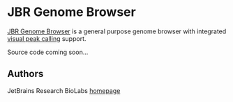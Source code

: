 JBR Genome Browser
==================
[JBR Genome Browser](http://artyomovlab.wustl.edu/aging/jbr.html) is a general purpose genome browser with integrated [visual peak calling](http://artyomovlab.wustl.edu/aging/tools.html) support.

Source code coming soon...

Authors
-------
JetBrains Research BioLabs [homepage](https://research.jetbrains.org/groups/biolabs)
